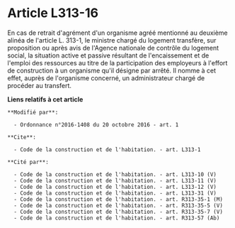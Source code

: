 # Article L313-16

En cas de retrait d'agrément d'un organisme agréé mentionné au deuxième alinéa de l'article L. 313-1, le ministre chargé du
logement transfère, sur proposition ou après avis de l'Agence nationale de contrôle du logement social, la situation active
et passive résultant de l'encaissement et de l'emploi des ressources au titre de la participation des employeurs à l'effort
de construction à un organisme qu'il désigne par arrêté. Il nomme à cet effet, auprès de l'organisme concerné, un
administrateur chargé de procéder au transfert.

**Liens relatifs à cet article**

	**Modifié par**:

	  - Ordonnance n°2016-1408 du 20 octobre 2016 - art. 1

	**Cite**:

	  - Code de la construction et de l'habitation. - art. L313-1

	**Cité par**:

	  - Code de la construction et de l'habitation. - art. L313-10 (V)
	  - Code de la construction et de l'habitation. - art. L313-11 (V)
	  - Code de la construction et de l'habitation. - art. L313-12 (V)
	  - Code de la construction et de l'habitation. - art. L313-31 (V)
	  - Code de la construction et de l'habitation. - art. R313-35-1 (M)
	  - Code de la construction et de l'habitation. - art. R313-35-5 (V)
	  - Code de la construction et de l'habitation. - art. R313-35-7 (V)
	  - Code de la construction et de l'habitation. - art. R313-57 (Ab)
